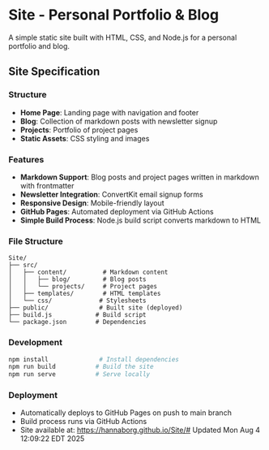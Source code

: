 # Site - Personal Portfolio & Blog

A simple static site built with HTML, CSS, and Node.js for a personal portfolio and blog.

## Site Specification

### Structure
- **Home Page**: Landing page with navigation and footer
- **Blog**: Collection of markdown posts with newsletter signup
- **Projects**: Portfolio of project pages
- **Static Assets**: CSS styling and images

### Features
- **Markdown Support**: Blog posts and project pages written in markdown with frontmatter
- **Newsletter Integration**: ConvertKit email signup forms
- **Responsive Design**: Mobile-friendly layout
- **GitHub Pages**: Automated deployment via GitHub Actions
- **Simple Build Process**: Node.js build script converts markdown to HTML

### File Structure
```
Site/
├── src/
│   ├── content/          # Markdown content
│   │   ├── blog/         # Blog posts
│   │   └── projects/     # Project pages
│   ├── templates/        # HTML templates
│   └── css/             # Stylesheets
├── public/              # Built site (deployed)
├── build.js            # Build script
└── package.json        # Dependencies
```

### Development
```bash
npm install              # Install dependencies
npm run build           # Build the site
npm run serve           # Serve locally
```

### Deployment
- Automatically deploys to GitHub Pages on push to main branch
- Build process runs via GitHub Actions
- Site available at: https://hannaborg.github.io/Site/# Updated Mon Aug  4 12:09:22 EDT 2025
